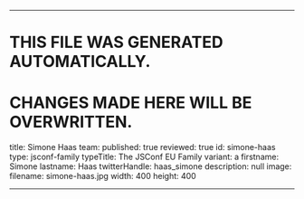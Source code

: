 ----

# THIS FILE WAS GENERATED AUTOMATICALLY.
# CHANGES MADE HERE WILL BE OVERWRITTEN.

title: Simone Haas
team:
  published: true
  reviewed: true
  id: simone-haas
  type: jsconf-family
  typeTitle: The JSConf EU Family
  variant: a
  firstname: Simone
  lastname: Haas
  twitterHandle: haas_simone
  description: null
  image:
    filename: simone-haas.jpg
    width: 400
    height: 400

----

